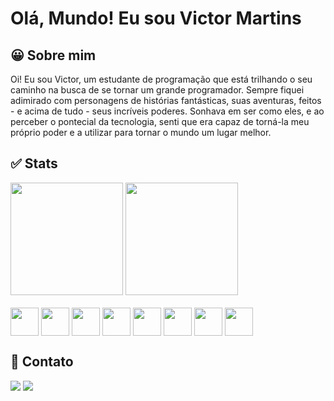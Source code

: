 # Olá, Mundo! Eu sou Victor Martins
## 😀 Sobre mim
Oi! Eu sou Victor, um estudante de programação que está trilhando o seu caminho na busca de se tornar um grande programador. Sempre fiquei adimirado com personagens de histórias fantásticas, suas aventuras, feitos - e acima de tudo - seus incríveis poderes. Sonhava em ser como eles, e ao perceber o pontecial da tecnologia, senti que era capaz de torná-la meu próprio poder e a utilizar para tornar o mundo um lugar melhor.

## :white_check_mark: Stats
<div>
  <img height="180em" src="https://github-readme-stats.vercel.app/api?username=VictorM-Coder&count_private=true&show_icons=true&theme=tokyonight" />
  <img height="180em" src="https://github-readme-stats.vercel.app/api/top-langs/?username=VictorM-Coder&layout=compact&show_icons=true&theme=tokyonight" /> 
 </div>
 <br>
<div>
  <img width="45" align="center" src="https://cdn.jsdelivr.net/gh/devicons/devicon/icons/java/java-original.svg" />
  <img width="45" align="center" src="https://cdn.jsdelivr.net/gh/devicons/devicon/icons/mysql/mysql-original.svg" />
  <img width="45" align="center" src="https://cdn.jsdelivr.net/gh/devicons/devicon/icons/c/c-original.svg" />
  <img width="45" align="center" src="https://cdn.jsdelivr.net/gh/devicons/devicon/icons/css3/css3-original.svg" />
  <img width="45" align="center" src="https://cdn.jsdelivr.net/gh/devicons/devicon/icons/html5/html5-original.svg" />
  <img width="45" align="center" src="https://cdn.jsdelivr.net/gh/devicons/devicon/icons/javascript/javascript-original.svg" />
  <img width="45" align="center" src="https://cdn.jsdelivr.net/gh/devicons/devicon/icons/bootstrap/bootstrap-original.svg" />
  <img width="45" align="center" src="https://cdn.jsdelivr.net/gh/devicons/devicon/icons/git/git-original.svg" />
</div>

##

## 📝 Contato
<div>
  <a href="https://www.instagram.com/iam_victor.martins/"><img src="https://img.shields.io/badge/Instagram-E4405F?style=for-the-badge&logo=instagram&logoColor=white" /></a> 
  <a href="https://www.linkedin.com/in/victor-martins-230864233/"><img src="https://img.shields.io/badge/LinkedIn-0077B5?style=for-the-badge&logo=linkedin&logoColor=white" /></a> 
</div>
